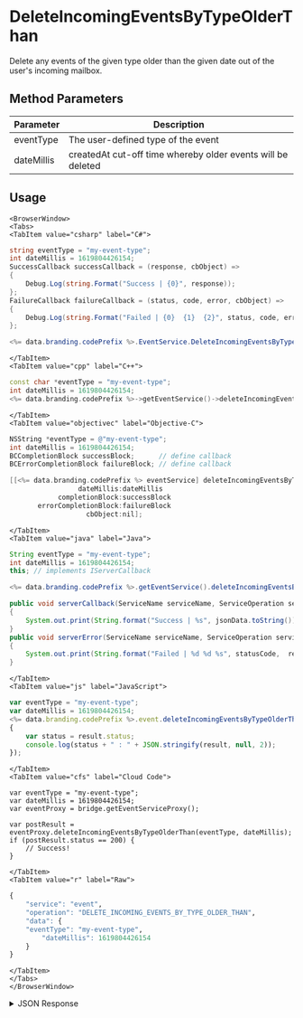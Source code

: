 # DeleteIncomingEventsByTypeOlderThan

Delete any events of the given type older than the given date out of the user's incoming mailbox.

<PartialServop service_name="event" operation_name="DELETE_INCOMING_EVENTS_BY_TYPE_OLDER_THAN" />

## Method Parameters
Parameter | Description
--------- | -----------
eventType | The user-defined type of the event
dateMillis | createdAt cut-off time whereby older events will be deleted

## Usage

```mdx-code-block
<BrowserWindow>
<Tabs>
<TabItem value="csharp" label="C#">
```

```csharp
string eventType = "my-event-type";
int dateMillis = 1619804426154;
SuccessCallback successCallback = (response, cbObject) =>
{
    Debug.Log(string.Format("Success | {0}", response));
};
FailureCallback failureCallback = (status, code, error, cbObject) =>
{
    Debug.Log(string.Format("Failed | {0}  {1}  {2}", status, code, error));
};

<%= data.branding.codePrefix %>.EventService.DeleteIncomingEventsByTypeOlderThan(eventType, dateMillis, successCallback, failureCallback);
```

```mdx-code-block
</TabItem>
<TabItem value="cpp" label="C++">
```

```cpp
const char *eventType = "my-event-type";
int dateMillis = 1619804426154;
<%= data.branding.codePrefix %>->getEventService()->deleteIncomingEventsByTypeOlderThan(eventType, dateMillis, this);
```

```mdx-code-block
</TabItem>
<TabItem value="objectivec" label="Objective-C">
```

```objectivec
NSString *eventType = @"my-event-type";
int dateMillis = 1619804426154;
BCCompletionBlock successBlock;      // define callback
BCErrorCompletionBlock failureBlock; // define callback

[[<%= data.branding.codePrefix %> eventService] deleteIncomingEventsByTypeOlderThan:eventType
                 dateMillis:dateMillis
            completionBlock:successBlock
       errorCompletionBlock:failureBlock
                   cbObject:nil];
```

```mdx-code-block
</TabItem>
<TabItem value="java" label="Java">
```

```java
String eventType = "my-event-type";
int dateMillis = 1619804426154;
this; // implements IServerCallback

<%= data.branding.codePrefix %>.getEventService().deleteIncomingEventsByTypeOlderThan(eventType, dateMillis, this);

public void serverCallback(ServiceName serviceName, ServiceOperation serviceOperation, JSONObject jsonData)
{
    System.out.print(String.format("Success | %s", jsonData.toString()));
}
public void serverError(ServiceName serviceName, ServiceOperation serviceOperation, int statusCode, int reasonCode, String jsonError)
{
    System.out.print(String.format("Failed | %d %d %s", statusCode,  reasonCode, jsonError.toString()));
}
```

```mdx-code-block
</TabItem>
<TabItem value="js" label="JavaScript">
```

```javascript
var eventType = "my-event-type";
var dateMillis = 1619804426154;
<%= data.branding.codePrefix %>.event.deleteIncomingEventsByTypeOlderThan(eventType, dateMillis, result =>
{
	var status = result.status;
	console.log(status + " : " + JSON.stringify(result, null, 2));
});
```

```mdx-code-block
</TabItem>
<TabItem value="cfs" label="Cloud Code">
```

```cfscript
var eventType = "my-event-type";
var dateMillis = 1619804426154;
var eventProxy = bridge.getEventServiceProxy();

var postResult = eventProxy.deleteIncomingEventsByTypeOlderThan(eventType, dateMillis);
if (postResult.status == 200) {
    // Success!
}
```

```mdx-code-block
</TabItem>
<TabItem value="r" label="Raw">
```

```r
{
	"service": "event",
	"operation": "DELETE_INCOMING_EVENTS_BY_TYPE_OLDER_THAN",
	"data": {
    "eventType": "my-event-type",
		"dateMillis": 1619804426154
	}
}
```

```mdx-code-block
</TabItem>
</Tabs>
</BrowserWindow>
```

<details>
<summary>JSON Response</summary>

```json
{
  "data": {
    "deleted": true,
    "deletedCount": 2
  },
  "status": 200
}
```
</details>

